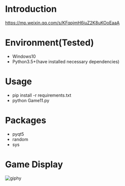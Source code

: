 # Introduction
https://mp.weixin.qq.com/s/KFqpjmH6juZ2K8uKOoEaaA

# Environment(Tested)
- Windows10
- Python3.5+(have installed necessary dependencies)

# Usage
- pip install -r requirements.txt
- python Game11.py

# Packages
- pyqt5
- random
- sys

# Game Display
![giphy](effect/running.gif)